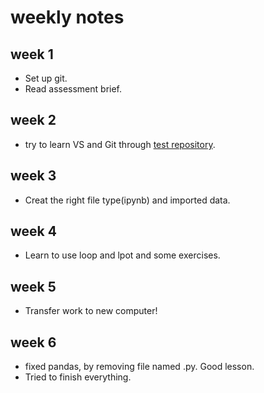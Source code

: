 # weekly notes
## week 1
- Set up git.
- Read assessment brief.
## week 2
- try to learn VS and Git through [test repository](https://github.com/Yuang-Tan/git-demo).
## week 3
- Creat the right file type(ipynb) and imported data.
## week 4
- Learn to use loop and lpot and some exercises.
## week 5
- Transfer work to new computer!
## week 6
- fixed pandas, by removing file named .py. Good lesson.
- Tried to finish everything.